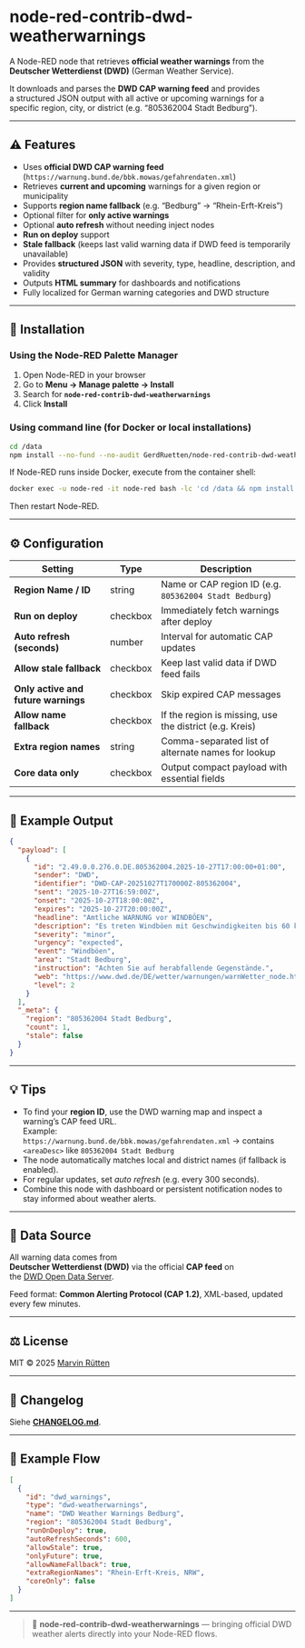 # node-red-contrib-dwd-weatherwarnings

A Node-RED node that retrieves **official weather warnings** from the  
**Deutscher Wetterdienst (DWD)** (German Weather Service).

It downloads and parses the **DWD CAP warning feed** and provides  
a structured JSON output with all active or upcoming warnings for a  
specific region, city, or district (e.g. “805362004 Stadt Bedburg”).

---

## ⚠️ Features

- Uses **official DWD CAP warning feed** (`https://warnung.bund.de/bbk.mowas/gefahrendaten.xml`)
- Retrieves **current and upcoming** warnings for a given region or municipality
- Supports **region name fallback** (e.g. “Bedburg” → “Rhein-Erft-Kreis”)
- Optional filter for **only active warnings**
- Optional **auto refresh** without needing inject nodes
- **Run on deploy** support
- **Stale fallback** (keeps last valid warning data if DWD feed is temporarily unavailable)
- Provides **structured JSON** with severity, type, headline, description, and validity
- Outputs **HTML summary** for dashboards and notifications
- Fully localized for German warning categories and DWD structure

---

## 🧩 Installation

### Using the Node-RED Palette Manager

1. Open Node-RED in your browser
2. Go to **Menu → Manage palette → Install**
3. Search for **`node-red-contrib-dwd-weatherwarnings`**
4. Click **Install**

### Using command line (for Docker or local installations)

```bash
cd /data
npm install --no-fund --no-audit GerdRuetten/node-red-contrib-dwd-weatherwarnings
```

If Node-RED runs inside Docker, execute from the container shell:

```bash
docker exec -u node-red -it node-red bash -lc 'cd /data && npm install --no-fund --no-audit GerdRuetten/node-red-contrib-dwd-weatherwarnings#master'
```

Then restart Node-RED.

---

## ⚙️ Configuration

| Setting | Type | Description |
|----------|------|-------------|
| **Region Name / ID** | string | Name or CAP region ID (e.g. `805362004 Stadt Bedburg`) |
| **Run on deploy** | checkbox | Immediately fetch warnings after deploy |
| **Auto refresh (seconds)** | number | Interval for automatic CAP updates |
| **Allow stale fallback** | checkbox | Keep last valid data if DWD feed fails |
| **Only active and future warnings** | checkbox | Skip expired CAP messages |
| **Allow name fallback** | checkbox | If the region is missing, use the district (e.g. Kreis) |
| **Extra region names** | string | Comma-separated list of alternate names for lookup |
| **Core data only** | checkbox | Output compact payload with essential fields |

---

## 🧾 Example Output

```json
{
  "payload": [
    {
      "id": "2.49.0.0.276.0.DE.805362004.2025-10-27T17:00:00+01:00",
      "sender": "DWD",
      "identifier": "DWD-CAP-20251027T170000Z-805362004",
      "sent": "2025-10-27T16:59:00Z",
      "onset": "2025-10-27T18:00:00Z",
      "expires": "2025-10-27T20:00:00Z",
      "headline": "Amtliche WARNUNG vor WINDBÖEN",
      "description": "Es treten Windböen mit Geschwindigkeiten bis 60 km/h anfangs aus südwestlicher Richtung auf.",
      "severity": "minor",
      "urgency": "expected",
      "event": "Windböen",
      "area": "Stadt Bedburg",
      "instruction": "Achten Sie auf herabfallende Gegenstände.",
      "web": "https://www.dwd.de/DE/wetter/warnungen/warnWetter_node.html",
      "level": 2
    }
  ],
  "_meta": {
    "region": "805362004 Stadt Bedburg",
    "count": 1,
    "stale": false
  }
}
```

---

## 💡 Tips

- To find your **region ID**, use the DWD warning map and inspect a warning’s CAP feed URL.  
  Example:  
  `https://warnung.bund.de/bbk.mowas/gefahrendaten.xml` → contains `<areaDesc>` like `805362004 Stadt Bedburg`
- The node automatically matches local and district names (if fallback is enabled).
- For regular updates, set *auto refresh* (e.g. every 300 seconds).
- Combine this node with dashboard or persistent notification nodes to stay informed about weather alerts.

---

## 🧠 Data Source

All warning data comes from  
**Deutscher Wetterdienst (DWD)** via the official **CAP feed** on  
the [DWD Open Data Server](https://www.dwd.de/DE/leistungen/opendata/opendata.html).

Feed format: **Common Alerting Protocol (CAP 1.2)**, XML-based, updated every few minutes.

---

## ⚖️ License

MIT © 2025 [Marvin Rütten](https://github.com/GerdRuetten)

---

## 🧰 Changelog
Siehe **[CHANGELOG.md](./CHANGELOG.md)**.

---

## 🧪 Example Flow

```json
[
  {
    "id": "dwd_warnings",
    "type": "dwd-weatherwarnings",
    "name": "DWD Weather Warnings Bedburg",
    "region": "805362004 Stadt Bedburg",
    "runOnDeploy": true,
    "autoRefreshSeconds": 600,
    "allowStale": true,
    "onlyFuture": true,
    "allowNameFallback": true,
    "extraRegionNames": "Rhein-Erft-Kreis, NRW",
    "coreOnly": false
  }
]
```

---

> 🧩 **node-red-contrib-dwd-weatherwarnings** — bringing official DWD weather alerts directly into your Node-RED flows.
